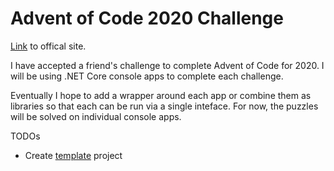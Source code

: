# Advent of Code 2020 Challenge

[Link](https://adventofcode.com/2020/about) to offical site.

I have accepted a friend's challenge to complete Advent of Code for 2020. I will be using .NET Core console apps to complete each challenge.

Eventually I hope to add a wrapper around each app or combine them as libraries so that each can be run via a single inteface. For now, the puzzles will be solved on individual console apps.

TODOs

- Create [template](https://weblog.west-wind.com/posts/2020/Oct/05/Creating-a-dotnet-new-Project-Template) project
